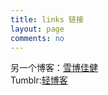 ```yaml
---
title: links 链接
layout: page
comments: no
---
```


另一个博客：<a href="http://www.weihuizi.ml">雪博佳健</a><br>
Tumblr:<a href="http://anweihui.ml">轻博客</a>

